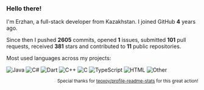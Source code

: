 ### Hello there!

I'm Erzhan, a full-stack developer from Kazakhstan. I joined GitHub **4** years ago.

Since then I pushed **2605** commits, opened **1** issues, submitted **101** pull requests, received **381** stars and contributed to **11** public repositories.

Most used languages across my projects:

![Java](https://img.shields.io/static/v1?style=flat&label=%E2%A0%80&color=555&labelColor=%23b07219&message=Java%EF%B8%B136.2%25)
![C#](https://img.shields.io/static/v1?style=flat&label=%E2%A0%80&color=555&labelColor=%23178600&message=C%23%EF%B8%B118.1%25)
![Dart](https://img.shields.io/static/v1?style=flat&label=%E2%A0%80&color=555&labelColor=%2300B4AB&message=Dart%EF%B8%B115.5%25)
![C++](https://img.shields.io/static/v1?style=flat&label=%E2%A0%80&color=555&labelColor=%23f34b7d&message=C%2B%2B%EF%B8%B110.1%25)
![C](https://img.shields.io/static/v1?style=flat&label=%E2%A0%80&color=555&labelColor=%23555555&message=C%EF%B8%B16.5%25)
![TypeScript](https://img.shields.io/static/v1?style=flat&label=%E2%A0%80&color=555&labelColor=%232b7489&message=TypeScript%EF%B8%B15%25)
![HTML](https://img.shields.io/static/v1?style=flat&label=%E2%A0%80&color=555&labelColor=%23e34c26&message=HTML%EF%B8%B12.3%25)
![Other](https://img.shields.io/static/v1?style=flat&label=%E2%A0%80&color=555&labelColor=%23ededed&message=Other%EF%B8%B15.9%25)

<p align="right"><sub>Special thanks for <a href="https://github.com/marketplace/actions/profile-readme-stats">teoxoy/profile-readme-stats</a> for this great action!</sub></p>
